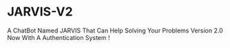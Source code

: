 # JARVIS-V2
A ChatBot Named JARVIS That Can Help Solving Your Problems Version 2.0 Now With A Authentication System !
